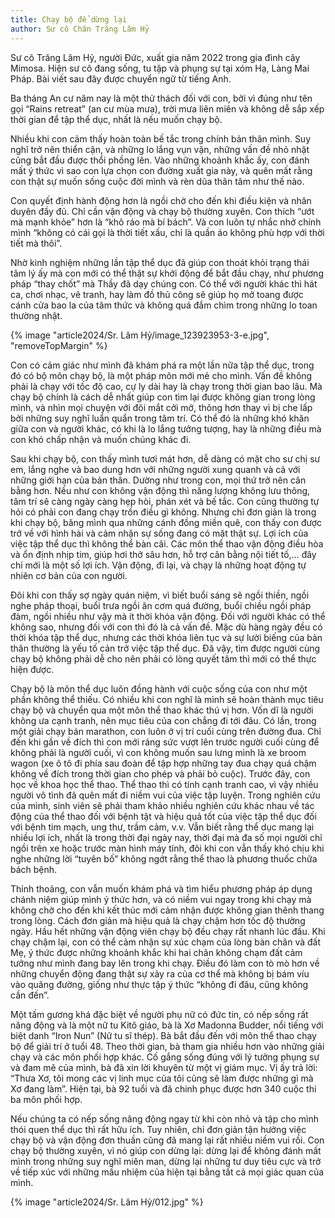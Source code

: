 ```yaml
---
title: Chạy bộ để dừng lại
author: Sư cô Chân Trăng Lâm Hỷ
---
```


<p class="editors-preface">Sư cô Trăng Lâm Hỷ, người Đức, xuất gia năm 2022 trong gia đình cây Mimosa. Hiện sư cô đang sống, tu tập và phụng sự tại xóm Hạ, Làng Mai Pháp. Bài viết sau đây được chuyển ngữ từ tiếng Anh.</p>

Ba tháng An cư năm nay là một thử thách đối với con, bởi vì đúng như tên gọi “Rains retreat” (an cư mùa mưa), trời mưa liên miên và không dễ sắp xếp thời gian để tập thể dục, nhất là nếu muốn chạy bộ.

Nhiều khi con cảm thấy hoàn toàn bế tắc trong chính bản thân mình. Suy nghĩ trở nên thiển cận, và những lo lắng vụn vặn, những vấn đề nhỏ nhặt cũng bắt đầu được thổi phồng lên. Vào những khoảnh khắc ấy, con đánh mất ý thức vì sao con lựa chọn con đường xuất gia này, và quên mất rằng con thật sự muốn sống cuộc đời mình và rèn dũa thân tâm như thế nào.

Con quyết định hành động hơn là ngồi chờ cho đến khi điều kiện và nhân duyên đầy đủ. Chỉ cần vận động và chạy bộ thường xuyên. Con thích “ướt mà mạnh khỏe” hơn là “khô ráo mà bí bách”. Và con luôn tự nhắc nhở chính mình “không có cái gọi là thời tiết xấu, chỉ là quần áo không phù hợp với thời tiết mà thôi”.

Nhờ kinh nghiệm những lần tập thể dục đã giúp con thoát khỏi trạng thái tâm lý ấy mà con mới có thể thật sự khởi động để bắt đầu chạy, như phương pháp “thay chốt” mà Thầy đã dạy chúng con. Có thể với người khác thì hát ca, chơi nhạc, vẽ tranh, hay làm đồ thủ công sẽ giúp họ mở toang được cánh cửa bao la của tâm thức và không quá đắm chìm trong những lo toan thường nhật.

{% image "article2024/Sr. Lâm Hỷ/image_123923953-3-e.jpg", "removeTopMargin" %}

Con có cảm giác như mình đã khám phá ra một lần nữa tập thể dục, trong đó có bộ môn chạy bộ, là một pháp môn mới mẻ cho mình. Vấn đề không phải là chạy với tốc độ cao, cự ly dài hay là chạy trong thời gian bao lâu. Mà chạy bộ chính là cách dễ nhất giúp con tìm lại được không gian trong lòng mình, và nhìn mọi chuyện với đôi mắt cởi mở, thông hơn thay vì bị che lấp bởi những suy nghĩ luẩn quẩn trong tâm trí. Có thể đó là những khó khăn giữa con và người khác, có khi là lo lắng tưởng tượng, hay là những điều mà con khó chấp nhận và muốn chúng khác đi.

Sau khi chạy bộ, con thấy mình tươi mát hơn, dễ dàng có mặt cho sư chị sư em, lắng nghe và bao dung hơn với những người xung quanh và cả với những giới hạn của bản thân. Dường như trong con, mọi thứ trở nên cân bằng hơn. Nếu như con không vận động thì năng lượng không lưu thông, tâm trí sẽ càng ngày càng hẹp hòi, phán xét và bế tắc. Con cũng thường tự hỏi có phải con đang chạy trốn điều gì không. Nhưng chỉ đơn giản là trong khi chạy bộ, băng mình qua những cánh đồng miền quê, con thấy con được trở về với hình hài và cảm nhận sự sống đang có mặt thật sự. Lợi ích của việc tập thể dục thì không thể bàn cãi. Các môn thể thao vận động điều hòa và ổn định nhịp tim, giúp hơi thở sâu hơn, hỗ trợ cân bằng nội tiết tố,… đây chỉ mới là một số lợi ích. Vận động, đi lại, và chạy là những hoạt động tự nhiên cơ bản của con người.

Đôi khi con thấy sợ ngày quán niệm, vì biết buổi sáng sẽ ngồi thiền, ngồi nghe pháp thoại, buổi trưa ngồi ăn cơm quá đường, buổi chiều ngồi pháp đàm, ngồi nhiều như vậy mà ít thời khóa vận động. Đối với người khác có thể không sao, nhưng đối với con thì đó là cả vấn đề. Mặc dù hàng ngày đều có thời khóa tập thể dục, nhưng các thời khóa liên tục và sự lười biếng của bản thân thường là yếu tố cản trở việc tập thể dục. Đã vậy, tìm được người cùng chạy bộ không phải dễ cho nên phải có lòng quyết tâm thì mới có thể thực hiện được.

Chạy bộ là môn thể dục luôn đồng hành với cuộc sống của con như một phần không thể thiếu. Có nhiều khi con nghĩ là mình sẽ hoàn thành mục tiêu chạy bộ và chuyển qua một môn thể thao khác thú vị hơn. Vốn dĩ là người không ưa cạnh tranh, nên mục tiêu của con chẳng đi tới đâu. Có lần, trong một giải chạy bán marathon, con luôn ở vị trí cuối cùng trên đường đua. Chỉ đến khi gần về đích thì con mới ráng sức vượt lên trước người cuối cùng để không phải là người cuối, vì con không muốn sau lưng mình là xe broom wagon (xe ô tô đi phía sau đoàn để tập hợp những tay đua chạy quá chậm không về đích trong thời gian cho phép và phải bỏ cuộc). Trước đây, con học về khoa học thể thao. Thể thao thì có tính cạnh tranh cao, vì vậy nhiều người vô tình đã quên mất đi niềm vui của việc tập luyện. Trong nghiên cứu của mình, sinh viên sẽ phải tham khảo nhiều nghiên cứu khác nhau về tác động của thể thao đối với bệnh tật và hiệu quả tốt của việc tập thể dục đối với bệnh tim mạch, ung thư, trầm cảm, v.v. Vẫn biết rằng thể dục mang lại nhiều lợi ích, nhất là trong thời đại ngày nay, thời đại mà đa số mọi người chỉ ngồi trên xe hoặc trước màn hình máy tính, đôi khi con vẫn thấy khó chịu khi nghe những lời “tuyên bố” không ngớt rằng thể thao là phương thuốc chữa bách bệnh.

Thỉnh thoảng, con vẫn muốn khám phá và tìm hiểu phương pháp áp dụng chánh niệm giúp mình ý thức hơn, và có niềm vui ngay trong khi chạy mà không chờ cho đến khi kết thúc mới cảm nhận được không gian thênh thang trong lòng. Cách đơn giản mà hiệu quả là chạy chậm hơn tốc độ thường ngày. Hầu hết những vận động viên chạy bộ đều chạy rất nhanh lúc đầu. Khi chạy chậm lại, con có thể cảm nhận sự xúc chạm của lòng bàn chân và đất Mẹ, ý thức được những khoảnh khắc khi hai chân không chạm đất cảm tưởng như mình đang bay lên trong khi chạy. Điều đó làm con tò mò hơn về những chuyển động đang thật sự xảy ra của cơ thể mà không bị bám víu vào quãng đường, giống như thực tập ý thức “không đi đâu, cũng không cần đến”.

Một tấm gương khá đặc biệt về người phụ nữ có đức tin, có nếp sống rất năng động và là một nữ tu Kitô giáo, bà là Xơ Madonna Budder, nổi tiếng với biệt danh “Iron Nun” (Nữ tu sĩ thép). Bà bắt đầu đến với môn thể thao chạy bộ để giải trí ở tuổi 48. Theo thời gian, bà tham gia nhiều hơn vào những giải chạy và các môn phối hợp khác. Cố gắng sống đúng với lý tưởng phụng sự và đam mê của mình, bà đã xin lời khuyên từ một vị giám mục. Vị ấy trả lời: “Thưa Xơ, tôi mong các vị linh mục của tôi cũng sẽ làm được những gì mà Xơ đang làm”. Hiện tại, bà 92 tuổi và đã chinh phục được hơn 340 cuộc thi ba môn phối hợp.

Nếu chúng ta có nếp sống năng động ngay từ khi còn nhỏ và tập cho mình thói quen thể dục thì rất hữu ích. Tuy nhiên, chỉ đơn giản tận hưởng việc chạy bộ và vận động đơn thuần cũng đã mang lại rất nhiều niềm vui rồi. Con chạy bộ thường xuyên, vì nó giúp con dừng lại: dừng lại để không đánh mất mình trong những suy nghĩ miên man, dừng lại những tư duy tiêu cực và trở về tiếp xúc với những mầu nhiệm của hiện tại bằng tất cả mọi giác quan của mình.

<div class="article-end"></div>

{% image "article2024/Sr. Lâm Hỷ/012.jpg" %}
